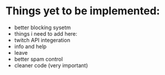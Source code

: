 # Things yet to be implemented:

* better blocking sysetm
* things i need to add here:
* twitch API integeration
* info and help
* leave
* better spam control
* cleaner code (very important)
